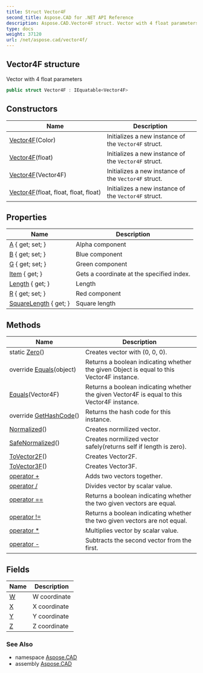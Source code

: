 ```yaml
---
title: Struct Vector4F
second_title: Aspose.CAD for .NET API Reference
description: Aspose.CAD.Vector4F struct. Vector with 4 float parameters
type: docs
weight: 37120
url: /net/aspose.cad/vector4f/
---
```

## Vector4F structure

Vector with 4 float parameters

```csharp
public struct Vector4F : IEquatable<Vector4F>
```

## Constructors

| Name | Description |
| --- | --- |
| [Vector4F](vector4f/#constructor)(Color) | Initializes a new instance of the `Vector4F` struct. |
| [Vector4F](vector4f/#constructor_2)(float) | Initializes a new instance of the `Vector4F` struct. |
| [Vector4F](vector4f/#constructor_1)(Vector4F) | Initializes a new instance of the `Vector4F` struct. |
| [Vector4F](vector4f/#constructor_3)(float, float, float, float) | Initializes a new instance of the `Vector4F` struct. |

## Properties

| Name | Description |
| --- | --- |
| [A](../../aspose.cad/vector4f/a/) { get; set; } | Alpha component |
| [B](../../aspose.cad/vector4f/b/) { get; set; } | Blue component |
| [G](../../aspose.cad/vector4f/g/) { get; set; } | Green component |
| [Item](../../aspose.cad/vector4f/item/) { get; } | Gets a coordinate at the specified index. |
| [Length](../../aspose.cad/vector4f/length/) { get; } | Length |
| [R](../../aspose.cad/vector4f/r/) { get; set; } | Red component |
| [SquareLength](../../aspose.cad/vector4f/squarelength/) { get; } | Square length |

## Methods

| Name | Description |
| --- | --- |
| static [Zero](../../aspose.cad/vector4f/zero/)() | Creates vector with (0, 0, 0). |
| override [Equals](../../aspose.cad/vector4f/equals/#equals_1)(object) | Returns a boolean indicating whether the given Object is equal to this Vector4F instance. |
| [Equals](../../aspose.cad/vector4f/equals/#equals)(Vector4F) | Returns a boolean indicating whether the given Vector4F is equal to this Vector4F instance. |
| override [GetHashCode](../../aspose.cad/vector4f/gethashcode/)() | Returns the hash code for this instance. |
| [Normalized](../../aspose.cad/vector4f/normalized/)() | Creates normilized vector. |
| [SafeNormalized](../../aspose.cad/vector4f/safenormalized/)() | Creates normilized vector safely(returns self if length is zero). |
| [ToVector2F](../../aspose.cad/vector4f/tovector2f/)() | Creates Vector2F. |
| [ToVector3F](../../aspose.cad/vector4f/tovector3f/)() | Creates Vector3F. |
| [operator +](../../aspose.cad/vector4f/op_addition/) | Adds two vectors together. |
| [operator /](../../aspose.cad/vector4f/op_division/) | Divides vector by scalar value. |
| [operator ==](../../aspose.cad/vector4f/op_equality/) | Returns a boolean indicating whether the two given vectors are equal. |
| [operator !=](../../aspose.cad/vector4f/op_inequality/) | Returns a boolean indicating whether the two given vectors are not equal. |
| [operator *](../../aspose.cad/vector4f/op_multiply/) | Multiplies vector by scalar value. |
| [operator -](../../aspose.cad/vector4f/op_subtraction/) | Subtracts the second vector from the first. |

## Fields

| Name | Description |
| --- | --- |
| [W](../../aspose.cad/vector4f/w/) | W coordinate |
| [X](../../aspose.cad/vector4f/x/) | X coordinate |
| [Y](../../aspose.cad/vector4f/y/) | Y coordinate |
| [Z](../../aspose.cad/vector4f/z/) | Z coordinate |

### See Also

* namespace [Aspose.CAD](../../aspose.cad/)
* assembly [Aspose.CAD](../../)


